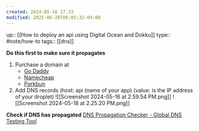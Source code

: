 ```yaml
---
created: 2024-05-16 17:33
modified: 2025-06-28T08:05:32-04:00
---
```

up::  [[How to deploy an api using Digital Ocean and Dokku]]
type:: #note/how-to
tags:: [[dns]]

**Do this first to make sure it propagates**

1. Purchase a domain at
	- [Go Daddy](https://dcc.godaddy.com/control/dnsmanagement?domainName=retwitter.site&subtab=nameservers)
	- [Namecheap](https://www.namecheap.com/)
	- [Porkbun](https://porkbun.com/)
2. Add DNS records
	(host: api (name of your app)
	(value: is the IP address of your droplet)
	![[Screenshot 2024-05-16 at 2.59.54 PM.png]]
![[Screenshot 2024-05-18 at 2.25.20 PM.png]]

**Check if DNS has propagated**
[DNS Propagation Checker - Global DNS Testing Tool](https://www.whatsmydns.net/#A/lireddit-api.rereddit.site)
